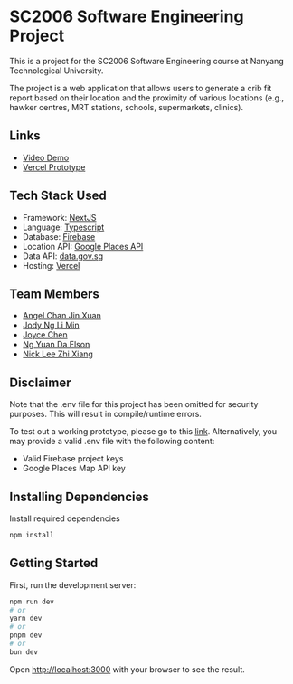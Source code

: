 # SC2006 Software Engineering Project

This is a project for the SC2006 Software Engineering course at Nanyang Technological University.

The project is a web application that allows users to generate a crib fit report based on their location and the proximity of various locations (e.g., hawker centres, MRT stations, schools, supermarkets, clinics).

## Links

- [Video Demo](https://youtu.be/CQw1xYf6yow)
- [Vercel Prototype](https://cribcheck.vercel.app/)


## Tech Stack Used

- Framework: [NextJS](https://nextjs.org/)
- Language: [Typescript](https://www.typescriptlang.org/)
- Database: [Firebase](https://firebase.google.com/)
- Location API: [Google Places API](https://developers.google.com/places/web-service/overview)
- Data API: [data.gov.sg](https://data.gov.sg/)
- Hosting: [Vercel](https://vercel.com/)

## Team Members

- [Angel Chan Jin Xuan](https://github.com/angelkyliechan)
- [Jody Ng Li Min](https://github.com/jodyng)
- [Joyce Chen](https://github.com/Joyyyccceee)
- [Ng Yuan Da Elson](https://github.com/ElsonNg)
- [Nick Lee Zhi Xiang](https://github.com/nickleezx)
  
## Disclaimer

Note that the .env file for this project has been omitted for security purposes.
This will result in compile/runtime errors.

To test out a working prototype, please go to this [link](https://cribcheck.vercel.app/).
Alternatively, you may provide a valid .env file with the following content:

- Valid Firebase project keys
- Google Places Map API key

## Installing Dependencies

Install required dependencies

```bash
npm install
```

## Getting Started

First, run the development server:

```bash
npm run dev
# or
yarn dev
# or
pnpm dev
# or
bun dev
```

Open [http://localhost:3000](http://localhost:3000) with your browser to see the result.